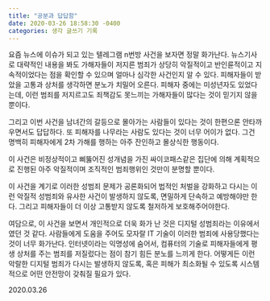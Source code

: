 ```yaml
---
title: "공분과 답답함"
date: 2020-03-26 18:58:30 -0400
categories: 생각 글쓰기 기록
---
```


요즘 뉴스에 이슈가 되고 있는 텔레그램 n번방 사건을 보자면 정말 화가난다.
뉴스기사로 대략적인 내용을 봐도 가해자들이 저지른 범죄가 상당히 악질적이고 반인륜적이고 지속적이었다는 점을 확인할 수 있으며 얼마나 심각한 사건인지 알 수 있다.
피해자들이 받았을 고통과 상처를 생각하면 분노가 치밀어 오른다.
피해자 중에는 미성년자도 있었다는데, 이런 범죄를 저지르고도 죄책감도 못느끼는 가해자들이 많다는 것이 믿기지 않을 뿐이다.

그리고 이번 사건을 남녀간의 갈등으로 몰아가는 사람들이 있다는 것이 한편으론 안타까우면서도 답답하다. 또 피해자를 나무라는 사람도 있다는 것이 너무 어이가 없다.
그건 명백히 피해자에게 2차 가해를 행하는 아주 잔인하고 몰상식한 행동이다.

이 사건은 비정상적이고 삐뚫어진 성개념을 가진 싸이코패스같은 집단에 의해 계획적으로 진행된 아주 악질적이며 조직적인 범죄행위인 것만이 분명할 뿐이다.

이 사건을 계기로 이러한 성범죄 문제가 공론화되어 법적인 처벌을 강화하고 다시는 이런 악질적 성범죄와 유사한 사건이 발생하지 않도록, 면밀하게 단속하고 예방해야만 한다.
그리고 피해자들이 더 이상 고통받지 않도록 철저하게 보호해주어야한다.

여담으로, 이 사건을 보면서 개인적으로 더욱 화가 난 것은 디지털 성범죄라는 이유에서였던 것 같다.
사람들에게 도움을 주어도 모자랄 IT 기술이 이러한 범죄에 사용당했다는 것이 너무 화가난다. 인터넷이라는 익명성에 숨어서, 컴퓨터의 기술로 피해자들에게 평생 상처를 주는 범죄를 저질렀다는 점이 참기 힘든 분노를 느끼게 한다.
어떻게든 이런 악랄한 디지털 범죄가 다시는 발생하지 않도록, 혹은 피해가 최소화될 수 있도록 시스템적으로 어떤 안전망이 갖춰질 필요가 있다.

2020.03.26
